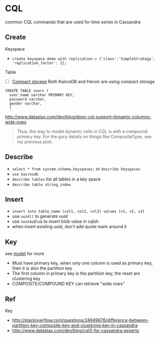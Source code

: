 # CQL

common CQL commands that are used for time series in Cassandra

## Create

Keyspace

- `create keyspace demo with replication = {'class':'SimpleStrategy', 'replication_factor': 1};`

Table

- [ ] [Compact storage](https://docs.datastax.com/en/cql/3.1/cql/cql_reference/create_table_r.html#reference_ds_v3f_vfk_xj__using-compact-storage)
Both KairosDB and Heroic are using compact storage

````
CREATE TABLE users (
  user_name varchar PRIMARY KEY,
  password varchar,
  gender varchar,
  )
````

http://www.datastax.com/dev/blog/does-cql-support-dynamic-columns-wide-rows

> Thus, the way to model dynamic cells in CQL is with a compound primary key. For the gory details on things like CompositeType, see my previous post.

## Describe

- `select * from system.schema_keyspaces;` or `describe keyspaces`
- `use kairosdb`
- `describe tables` list all tables in a key space
- `describe table string_index`

## Insert

- `insert into table_name (col1, col2, col3) values (v1, v2, v3)`
- use `uuid()` to generate uuid
- use `textAsBlob` to insert blob value in cqlsh
- when insert existing uuid, don't add quote mark around it

## Key

see [model](model.md) for more

- Must have primary key, when only one column is used as primary key, then it is also the partition key
- The first column in primary key is the partition key, the reset are clustering key
- COMPOSITE/COMPOUND KEY can retrieve "wide rows"

## Ref

Key

- http://stackoverflow.com/questions/24949676/difference-between-partition-key-composite-key-and-clustering-key-in-cassandra
- http://www.datastax.com/dev/blog/cql3-for-cassandra-experts
